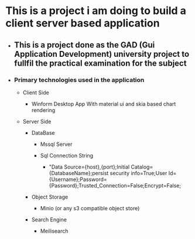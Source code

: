 # This is a project i am doing to build a client server based application

- ## This is a project done as the GAD (Gui Application Development) university project to fullfil the practical examination for the subject

- ### Primary technologies used in the application
  
  - Client Side

    - Winform Desktop App With material ui and skia based chart rendering

  - Server Side

    - DataBase

      - Mssql Server
      - Sql Connection String

        - "Data Source={host},{port};Initial Catalog={DatabaseName};persist security info=True;User Id={Username};Password={Password};Trusted_Connection=False;Encrypt=False;

    - Object Storage

      - Minio (or any s3 compatible object store)

    - Search Engine
      - Meilisearch  
